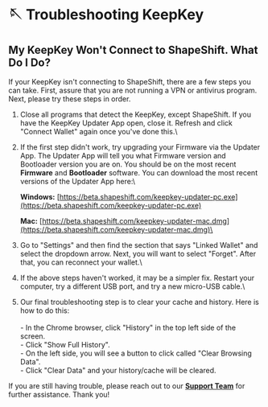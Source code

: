 # 🪡 Troubleshooting KeepKey

## My KeepKey Won't Connect to ShapeShift. What Do I Do?

If your KeepKey isn't connecting to ShapeShift, there are a few steps you can take. First, assure that you are not running a VPN or antivirus program. Next, please try these steps in order.

1. Close all programs that detect the KeepKey, except ShapeShift. If you have the KeepKey Updater App open, close it. Refresh and click "Connect Wallet" again once you've done this.\

2.  If the first step didn't work, try upgrading your Firmware via the Updater App. The Updater App will tell you what Firmware version and Bootloader version you are on. You should be on the most recent **Firmware** and **Bootloader** software. You can download the most recent versions of the Updater App here:\


    **Windows:** [https://beta.shapeshift.com/keepkey-updater-pc.exe](https://beta.shapeshift.com/keepkey-updater-pc.exe)

    **Mac:** [https://beta.shapeshift.com/keepkey-updater-mac.dmg](https://beta.shapeshift.com/keepkey-updater-mac.dmg)\

3. Go to "Settings" and then find the section that says "Linked Wallet" and select the dropdown arrow. Next, you will want to select "Forget". After that, you can reconnect your wallet.\

4. If the above steps haven't worked, it may be a simpler fix. Restart your computer, try a different USB port, and try a new micro-USB cable.\

5. Our final troubleshooting step is to clear your cache and history. Here is how to do this:\
   \
   \- In the Chrome browser, click "History" in the top left side of the screen.\
   \- Click "Show Full History".\
   \- On the left side, you will see a button to click called "Clear Browsing Data".\
   \- Click "Clear Data" and your history/cache will be cleared.

If you are still having trouble, please reach out to our [**Support Team**](https://shapeshift.zendesk.com/hc/en-us/requests/new) for further assistance. Thank you!
